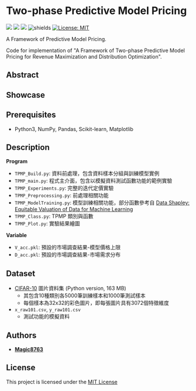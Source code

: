 # Two-phase Predictive Model Pricing
![](https://img.shields.io/github/stars/magic8763/TPMP)
![](https://img.shields.io/github/watchers/magic8763/TPMP)
![](https://img.shields.io/github/forks/magic8763/TPMP)
![shields](https://img.shields.io/badge/python-3.8%2B-blue?style=flat-square)
[![License: MIT](https://img.shields.io/badge/License-MIT-yellow?style=flat-square)](https://opensource.org/licenses/MIT)

A Framework of Predictive Model Pricing.

Code for implementation of "A Framework of Two-phase Predictive Model Pricing for Revenue Maximization and Distribution Optimization".

## Abstract


## Showcase


## Prerequisites
- Python3, NumPy, Pandas, Scikit-learn, Matplotlib

## Description
**Program**
- `TPMP_Build.py`: 資料前處理，包含資料樣本分組與訓練模型實例
- `TPMP_main.py`: 程式主介面，包含以模擬資料測試函數功能的範例實驗
- `TPMP_Experiments.py`: 完整的迭代定價實驗
- `TPMP_Preprocessing.py`: 前處理相關功能
- `TPMP_ModelTraining.py`: 模型訓練相關功能，部分函數參考自 [Data Shapley: Equitable Valuation of Data for Machine Learning](https://github.com/amiratag/DataShapley)
- `TPMP_Class.py`: TPMP 類別與函數
- `TPMP_Plot.py`: 實驗結果繪圖

**Variable**
- `V_acc.pkl`: 預設的市場調查結果-模型價格上限
- `D_acc.pkl`: 預設的市場調查結果-市場需求分布

## Dataset
- [CIFAR-10](https://www.cs.toronto.edu/~kriz/cifar.html) 圖片資料集 (Python version, 163 MB)
  - 其包含10種類別各5000筆訓練樣本和1000筆測試樣本
  - 每個樣本為32x32的彩色圖片，即每張圖片具有3072個特徵維度
- `x_raw101.csv`, `y_raw101.csv`
  - 測試功能的模擬資料

## Authors
* **[Magic8763](https://github.com/Magic8763)**

## License
This project is licensed under the [MIT License](https://github.com/Magic8763/TPMP/blob/main/LICENSE)
